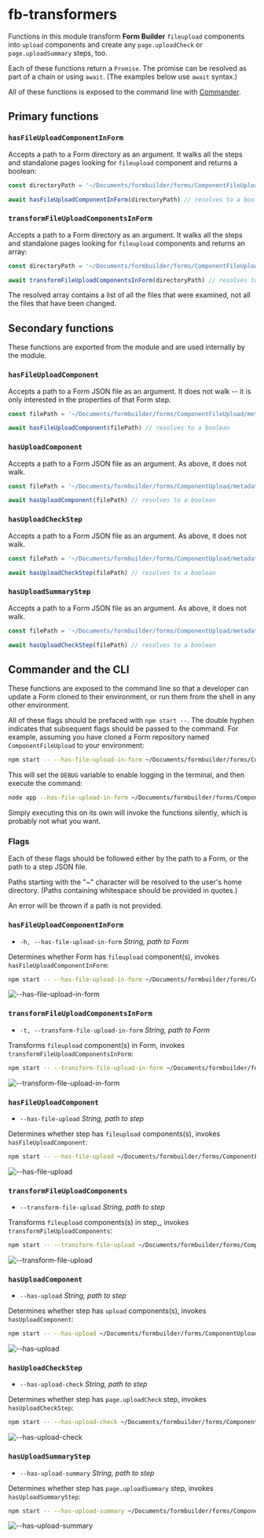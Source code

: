 # fb-transformers

Functions in this module transform **Form Builder** `fileupload` components into `upload` components and create any `page.uploadCheck` or `page.uploadSummary` steps, too.

Each of these functions return a `Promise`. The promise can be resolved as part of a chain or using `await`. (The examples below use `await` syntax.)

All of these functions is exposed to the command line with [Commander](https://github.com/tj/commander.js).

## Primary functions

### `hasFileUploadComponentInForm`

Accepts a path to a Form directory as an argument. It walks all the steps and standalone pages looking for `fileupload` component and returns a boolean:

```javascript
const directoryPath = '~/Documents/formbuilder/forms/ComponentFileUpload'

await hasFileUploadComponentInForm(directoryPath) // resolves to a boolean
```

### `transformFileUploadComponentsInForm`

Accepts a path to a Form directory as an argument. It walks all the steps and standalone pages looking for `fileupload` components and returns an array:

```javascript
const directoryPath = '~/Documents/formbuilder/forms/ComponentFileUpload'

await transformFileUploadComponentsInForm(directoryPath) // resolves to an array of strings
```

The resolved array contains a list of all the files that were examined, not all the files that have been changed.

## Secondary functions

These functions are exported from the module and are used internally by the module.

### `hasFileUploadComponent`

Accepts a path to a Form JSON file as an argument. It does not walk -- it is only interested in the properties of that Form step.

```javascript
const filePath = '~/Documents/formbuilder/forms/ComponentFileUpload/metadata/page/page.fileupload.json'

await hasFileUploadComponent(filePath) // resolves to a boolean
```

### `hasUploadComponent`

Accepts a path to a Form JSON file as an argument. As above, it does not walk.

```javascript
const filePath = '~/Documents/formbuilder/forms/ComponentUpload/metadata/page/page.upload.json'

await hasUploadComponent(filePath) // resolves to a boolean
```

### `hasUploadCheckStep`

Accepts a path to a Form JSON file as an argument. As above, it does not walk.

```javascript
const filePath = '~/Documents/formbuilder/forms/ComponentUpload/metadata/page/page.upload.json'

await hasUploadCheckStep(filePath) // resolves to a boolean
```

### `hasUploadSummaryStep`

Accepts a path to a Form JSON file as an argument. As above, it does not walk.

```javascript
const filePath = '~/Documents/formbuilder/forms/ComponentUpload/metadata/page/page.upload.json'

await hasUploadCheckStep(filePath) // resolves to a boolean
```

## Commander and the CLI

These functions are exposed to the command line so that a developer can update a Form cloned to their environment, or run them from the shell in any other environment.

All of these flags should be prefaced with `npm start --`. The double hyphen indicates that subsequent flags should be passed to the command. For example, assuming you have cloned a Form repository named `ComponentFileUpload` to your environment:

```sh
npm start -- --has-file-upload-in-form ~/Documents/formbuilder/forms/ComponentFileUpload
```

This will set the `DEBUG` variable to enable logging in the terminal, and then execute the command:

```sh
node app --has-file-upload-in-form ~/Documents/formbuilder/forms/ComponentFileUpload
```

Simply executing this on its own will invoke the functions silently, which is probably not what you want.

### Flags

Each of these flags should be followed either by the path to a Form, or the path to a step JSON file.

Paths starting with the "~" character will be resolved to the user's home directory. (Paths containing whitespace should be provided in quotes.)

An error will be thrown if a path is not provided.

### `hasFileUploadComponentInForm`

- `-h, --has-file-upload-in-form` _String, path to Form_

Determines whether Form has `fileupload` component(s), invokes `hasFileUploadComponentInForm`:

```sh
npm start -- --has-file-upload-in-form ~/Documents/formbuilder/forms/ComponentFileUpload
```

![--has-file-upload-in-form](documentation/has-file-upload-in-form.png)

### `transformFileUploadComponentsInForm`

- `-t, --transform-file-upload-in-form` _String, path to Form_

Transforms `fileupload` component(s) in Form, invokes `transformFileUploadComponentsInForm`:

```sh
npm start -- --transform-file-upload-in-form ~/Documents/formbuilder/forms/ComponentFileUpload
```
![--transform-file-upload-in-form](documentation/transform-file-upload-in-form.png)

### `hasFileUploadComponent`

- `--has-file-upload` _String, path to step_

Determines whether step has `fileupload` components(s), invokes `hasFileUploadComponent`:

```sh
npm start -- --has-file-upload ~/Documents/formbuilder/forms/ComponentFileUpload/metadata/page/page.fileupload.json
```

![--has-file-upload](documentation/has-file-upload.png)

### `transformFileUploadComponents`

- `--transform-file-upload` _String, path to step_

Transforms `fileupload` components(s) in step_, invokes `transformFileUploadComponents`:

```sh
npm start -- --transform-file-upload ~/Documents/formbuilder/forms/ComponentFileUpload/metadata/page/page.fileupload.json
```

![--transform-file-upload](documentation/transform-file-upload.png)

### `hasUploadComponent`

- `--has-upload` _String, path to step_

Determines whether step has `upload` components(s), invokes `hasUploadComponent`:

```sh
npm start -- --has-upload ~/Documents/formbuilder/forms/ComponentUpload/metadata/page/page.upload.json
```

![--has-upload](documentation/has-upload.png)

### `hasUploadCheckStep`

- `--has-upload-check` _String, path to step_

Determines whether step has `page.uploadCheck` step, invokes `hasUploadCheckStep`:

```sh
npm start -- --has-upload-check ~/Documents/formbuilder/forms/ComponentUpload/metadata/page/page.upload.json
```
![--has-upload-check](documentation/has-upload-check.png)

### `hasUploadSummaryStep`

- `--has-upload-summary` _String, path to step_

Determines whether step has `page.uploadSummary` step, invokes `hasUploadSummaryStep`:

```sh
npm start -- --has-upload-summary ~/Documents/formbuilder/forms/ComponentUpload/metadata/page/page.upload.json
```
![--has-upload-summary](documentation/has-upload-summary.png)
